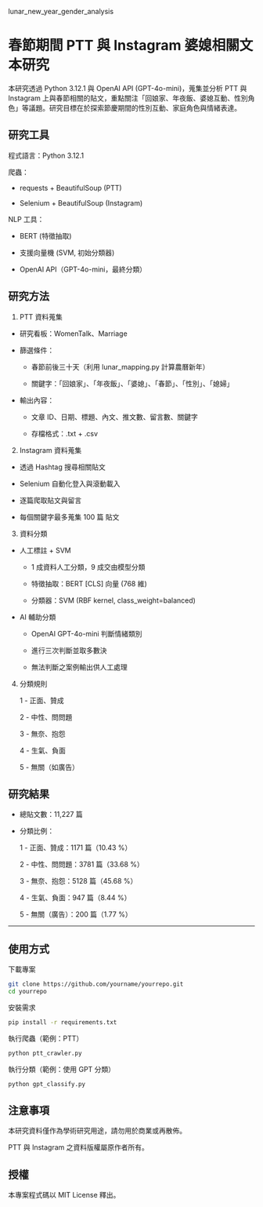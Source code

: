 lunar_new_year_gender_analysis

# 春節期間 PTT 與 Instagram 婆媳相關文本研究

本研究透過 Python 3.12.1 與 OpenAI API (GPT-4o-mini)，蒐集並分析 PTT 與 Instagram 上與春節相關的貼文，重點關注「回娘家、年夜飯、婆媳互動、性別角色」等議題。研究目標在於探索節慶期間的性別互動、家庭角色與情緒表達。

## 研究工具

程式語言：Python 3.12.1

爬蟲：

- requests + BeautifulSoup (PTT)

- Selenium + BeautifulSoup (Instagram)

NLP 工具：

- BERT (特徵抽取)

- 支援向量機 (SVM, 初始分類器)

- OpenAI API（GPT-4o-mini，最終分類）

## 研究方法

1. PTT 資料蒐集

- 研究看板：WomenTalk、Marriage

- 篩選條件：

   - 春節前後三十天（利用 lunar_mapping.py 計算農曆新年）

   - 關鍵字：「回娘家」、「年夜飯」、「婆媳」、「春節」、「性別」、「媳婦」

- 輸出內容：

   - 文章 ID、日期、標題、內文、推文數、留言數、關鍵字

   - 存檔格式：.txt + .csv

2. Instagram 資料蒐集

- 透過 Hashtag 搜尋相關貼文

- Selenium 自動化登入與滾動載入

- 逐篇爬取貼文與留言

- 每個關鍵字最多蒐集 100 篇 貼文

3. 資料分類

- 人工標註 + SVM

   - 1 成資料人工分類，9 成交由模型分類

   - 特徵抽取：BERT [CLS] 向量 (768 維)

   - 分類器：SVM (RBF kernel, class_weight=balanced)

- AI 輔助分類

   - OpenAI GPT-4o-mini 判斷情緒類別

   - 進行三次判斷並取多數決

   - 無法判斷之案例輸出供人工處理

4. 分類規則

   1 - 正面、贊成

   2 - 中性、問問題

   3 - 無奈、抱怨

   4 - 生氣、負面

   5 - 無關（如廣告）

## 研究結果

- 總貼文數：11,227 篇

- 分類比例：

   1 - 正面、贊成：1171 篇（10.43 %）
   
   2 - 中性、問問題：3781 篇（33.68 %）
   
   3 - 無奈、抱怨：5128 篇（45.68 %）
   
   4 - 生氣、負面：947 篇（8.44 %）
   
   5 - 無關（廣告）：200 篇（1.77 %）

---

## 使用方式

下載專案

```bash
git clone https://github.com/yourname/yourrepo.git
cd yourrepo
```

安裝需求

```bash
pip install -r requirements.txt
```

執行爬蟲（範例：PTT）

```bash
python ptt_crawler.py
```

執行分類（範例：使用 GPT 分類）

```bash
python gpt_classify.py
```

## 注意事項

本研究資料僅作為學術研究用途，請勿用於商業或再散佈。

PTT 與 Instagram 之資料版權屬原作者所有。

## 授權

本專案程式碼以 MIT License 釋出。
